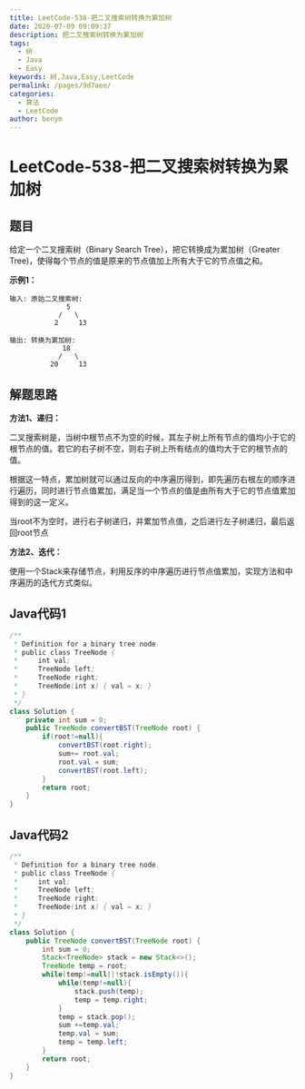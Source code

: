 ```yaml
---
title: LeetCode-538-把二叉搜索树转换为累加树
date: 2020-07-09 09:09:37
description: 把二叉搜索树转换为累加树
tags: 
  - 树
  - Java
  - Easy
keywords: 树,Java,Easy,LeetCode
permalink: /pages/9d7aee/
categories: 
  - 算法
  - LeetCode
author: benym
---
```


# LeetCode-538-把二叉搜索树转换为累加树

## 题目

给定一个二叉搜索树（Binary Search Tree），把它转换成为累加树（Greater Tree)，使得每个节点的值是原来的节点值加上所有大于它的节点值之和。



**示例1：**

```
输入: 原始二叉搜索树:
              5
            /   \
           2     13

输出: 转换为累加树:
             18
            /   \
          20     13
```

## 解题思路

**方法1、递归：**

二叉搜索树是，当树中根节点不为空的时候，其左子树上所有节点的值均小于它的根节点的值。若它的右子树不空，则右子树上所有结点的值均大于它的根节点的值。

根据这一特点，累加树就可以通过反向的中序遍历得到，即先遍历右根左的顺序进行遍历，同时进行节点值累加，满足当一个节点的值是由所有大于它的节点值累加得到的这一定义。

当root不为空时，进行右子树递归，并累加节点值，之后进行左子树递归，最后返回root节点

**方法2、迭代：**

使用一个Stack来存储节点，利用反序的中序遍历进行节点值累加，实现方法和中序遍历的迭代方式类似。

## Java代码1

```java
/**
 * Definition for a binary tree node.
 * public class TreeNode {
 *     int val;
 *     TreeNode left;
 *     TreeNode right;
 *     TreeNode(int x) { val = x; }
 * }
 */
class Solution {
    private int sum = 0;
    public TreeNode convertBST(TreeNode root) {
        if(root!=null){
            convertBST(root.right);
            sum+= root.val;
            root.val = sum;
            convertBST(root.left);
        }
        return root;
    }
}
```

## Java代码2

```java
/**
 * Definition for a binary tree node.
 * public class TreeNode {
 *     int val;
 *     TreeNode left;
 *     TreeNode right;
 *     TreeNode(int x) { val = x; }
 * }
 */
class Solution {
    public TreeNode convertBST(TreeNode root) {
        int sum = 0;
        Stack<TreeNode> stack = new Stack<>();
        TreeNode temp = root;
        while(temp!=null||!stack.isEmpty()){
            while(temp!=null){
                stack.push(temp);
                temp = temp.right;
            }
            temp = stack.pop();
            sum +=temp.val;
            temp.val = sum;
            temp = temp.left;
        }
        return root;
    }
}
```



